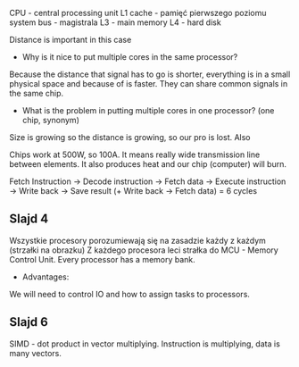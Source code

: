 CPU - central processing unit
L1 cache - pamięć pierwszego poziomu
system bus - magistrala
L3 - main memory
L4 - hard disk

Distance is important in this case

+ Why is it nice to put multiple cores in the same processor?

Because the distance that signal has to go is shorter, everything is in a small physical space and because of is faster. They can share common signals in the same chip.

+ What is the problem in putting multiple cores in one processor? (one chip, synonym)

Size is growing so the distance is growing, so our pro is lost. Also 

Chips work at 500W, so 100A. It means really wide transmission line between elements. It also produces heat and our chip (computer) will burn.  


Fetch Instruction -> Decode instruction -> Fetch data -> Execute instruction -> Write back -> Save result  (+ Write back -> Fetch data) = 6 cycles

## Slajd 4

Wszystkie procesory porozumiewają się na zasadzie każdy z każdym (strzałki na obrazku)
Z każdego procesora leci strałka do MCU - Memory Control Unit. Every processor has a memory bank.

- Advantages: 

We will need to control IO and how to assign tasks to processors. 

## Slajd 6 

SIMD - dot product in vector multiplying. Instruction is multiplying, data is many vectors.